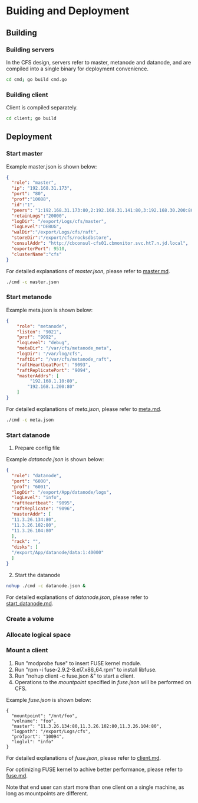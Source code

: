 # Buiding and Deployment

## Building

### Building servers

In the CFS design, servers refer to master, metanode and datanode, and are compiled into a single binary for deployment convenience.

```bash
cd cmd; go build cmd.go
```

### Building client

Client is compiled separately.

```bash
cd client; go build
```

## Deployment

### Start master

Example master.json is shown below:
```json
{
  "role": "master",
  "ip": "192.168.31.173",
  "port": "80",
  "prof":"10088",
  "id":"1",
  "peers": "1:192.168.31.173:80,2:192.168.31.141:80,3:192.168.30.200:80",
  "retainLogs":"20000",
  "logDir": "/export/Logs/cfs/master",
  "logLevel":"DEBUG",
  "walDir":"/export/Logs/cfs/raft",
  "storeDir":"/export/cfs/rocksdbstore",
  "consulAddr": "http://cbconsul-cfs01.cbmonitor.svc.ht7.n.jd.local",
  "exporterPort": 9510,
  "clusterName":"cfs"
}
```
For detailed explanations of *master.json*, please refer to [master.md](master.md).
```bash
./cmd -c master.json
```

### Start metanode
Example meta.json is shown below:

```json
{
    "role": "metanode",
    "listen": "9021",
    "prof": "9092",
    "logLevel": "debug",
    "metaDir": "/var/cfs/metanode_meta",
    "logDir": "/var/log/cfs",
    "raftDir": "/var/cfs/metanode_raft",
    "raftHeartbeatPort": "9093",
    "raftReplicatePort": "9094",
    "masterAddrs": [
         "192.168.1.10:80",
        "192.168.1.200:80"
    ]
}
```
For detailed explanations of *meta.json*, please refer to [meta.md](meta.md).
```bash
./cmd -c meta.json
```
### Start datanode

1. Prepare config file

Example *datanode.json* is shown below:

```json
{
  "role": "datanode",
  "port": "6000",
  "prof": "6001",
  "logDir": "/export/App/datanode/logs",
  "logLevel": "info",
  "raftHeartbeat": "9095",
  "raftReplicate": "9096",
  "masterAddr": [
  "11.3.26.134:80",
  "11.3.26.102:80",
  "11.3.26.104:80"
  ],
  "rack": "",
  "disks": [
  "/export/App/datanode/data:1:40000"
  ]  
}
```

2. Start the datanode

```bash
nohup ./cmd -c datanode.json &
```

For detailed explanations of *datanode.json*, please refer to [start_datanode.md](start_datanode.md).

### Create a volume

### Allocate logical space

### Mount a client

1. Run "modprobe fuse" to insert FUSE kernel module.
2. Run "rpm -i fuse-2.9.2-8.el7.x86_64.rpm" to install libfuse.
3. Run "nohup client -c fuse.json &" to start a client.
4. Operations to the *mountpoint* specified in *fuse.json* will be performed on CFS.

Example *fuse.json* is shown below:

```text
{
  "mountpoint": "/mnt/foo",
  "volname": "foo",
  "master": "11.3.26.134:80,11.3.26.102:80,11.3.26.104:80",
  "logpath": "/export/Logs/cfs",
  "profport": "10094",
  "loglvl": "info"
}
```

For detailed explanations of *fuse.json*, please refer to [client.md](client.md).

For optimizing FUSE kernel to achive better performance, please refer to [fuse.md](fuse.md).

Note that end user can start more than one client on a single machine, as long as mountpoints are different.
